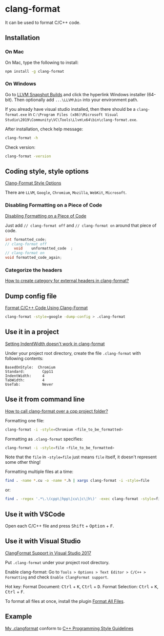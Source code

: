 # clang-format
It can be used to format C/C++ code.

## Installation

### On Mac
On Mac, type the following to install:
```sh
npm install -g clang-format
```

### On Windows

Go to [LLVM Snapshot Builds](https://llvm.org/builds/) and click the hyperlink Windows installer (64-bit).
Then optionally add `...\LLVM\bin` into your environment path.

If you already have visual studio installed, then there should be a `clang-format.exe` in `C:\Program Files (x86)\Microsoft Visual Studio\2019\Community\VC\Tools\Llvm\x64\bin\clang-format.exe`.


After installation, check help message:
```sh
clang-format -h
```
Check version:
```sh
clang-format -version
```
## Coding style, style options
[Clang-Format Style Options](https://clang.llvm.org/docs/ClangFormatStyleOptions.html)

There are `LLVM`, `Google`, `Chromium`, `Mozilla`, `WebKit`, `Microsoft`.

### Disabling Formatting on a Piece of Code
[Disabling Formatting on a Piece of Code](https://clang.llvm.org/docs/ClangFormatStyleOptions.html#disabling-formatting-on-a-piece-of-code)

Just add `// clang-format off` and `// clang-format on` around that piece of code.

```cpp
int formatted_code;
// clang-format off
    void    unformatted_code  ;
// clang-format on
void formatted_code_again;
```

### Categorize the headers
[How to create category for external headers in clang-format?](https://stackoverflow.com/questions/55792370/how-to-create-category-for-external-headers-in-clang-format)

## Dump config file

[Format C/C++ Code Using Clang-Format](https://leimao.github.io/blog/Clang-Format-Quick-Tutorial/)
```sh
clang-format -style=google -dump-config > .clang-format
```

## Use it in a project
[Setting IndentWidth doesn't work in clang-format](https://stackoverflow.com/questions/26740500/setting-indentwidth-doesnt-work-in-clang-format)

Under your project root directory, create the file `.clang-format` with following contents:

```
BasedOnStyle:  Chromium
Standard:        Cpp11
IndentWidth:     4   
TabWidth:        4   
UseTab:          Never 
```

## Use it from command line
[How to call clang-format over a cpp project folder?](https://stackoverflow.com/questions/28896909/how-to-call-clang-format-over-a-cpp-project-folder)

Formatting one file:
```sh
clang-format -i -style=Chromium <file_to_be_formatted>
```
Formatting as `.clang-format` specifies:
```sh
clang-format -i -style=file <file_to_be_formatted>
```
Note that the `file` in `-style=file` just means `file` itself, it doesn't represent some other thing!

Formatting multiple files at a time:
```sh
find . -name *.cu -o -name *.h | xargs clang-format -i -style=file
```
or:
```sh
find . -regex '.*\.\(cpp\|hpp\|cu\|c\|h\)' -exec clang-format -style=file -i {} \;
```

## Use it with VSCode
Open each C/C++ file and press <kbd>Shift</kbd> + <kbd>Option</kbd> + <kbd>F</kbd>.

## Use it with Visual Studio
[ClangFormat Support in Visual Studio 2017](https://devblogs.microsoft.com/cppblog/clangformat-support-in-visual-studio-2017-15-7-preview-1/)

Put `.clang-format` under your project root directory. 

Enable clang-format:
Go to `Tools > Options > Text Editor > C/C++ > Formatting` and check `Enable ClangFormat support`.

Hot key:
Format Document: <kbd>Ctrl</kbd> + <kbd>K</kbd>, <kbd>Ctrl</kbd> + <kbd>D</kbd>.
Format Selection: <kbd>Ctrl</kbd> + <kbd>K</kbd>, <kbd>Ctrl</kbd> + <kbd>F</kbd>.

To format all files at once, install the plugin [Format All Files](https://marketplace.visualstudio.com/items?itemName=munyabe.FormatAllFiles).

## Example

[My .clangformat](https://github.com/keineahnung2345/cpp-code-snippets/blob/master/clang-format/.clang-format) conform to [C++ Programming Style Guidelines](https://geosoft.no/development/cppstyle.html)
